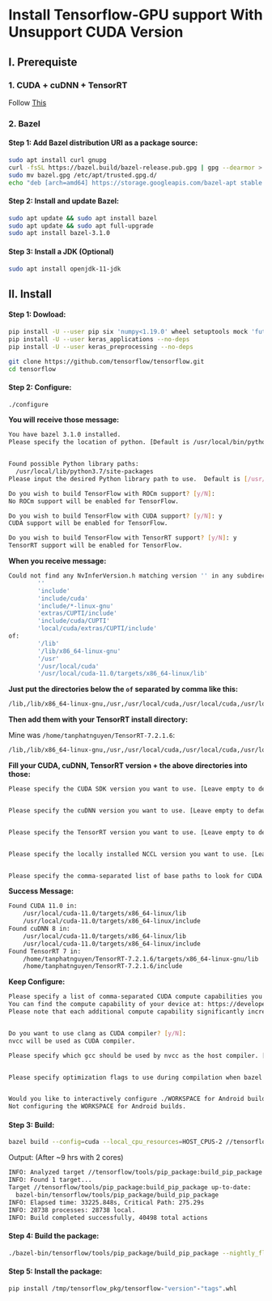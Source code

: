 # Install Tensorflow-GPU support With Unsupport CUDA Version

## I. Prerequiste

### 1. CUDA + cuDNN + TensorRT

Follow [This](https://github.com/CuteBoiz/UbuntuGuide/blob/master/cuda.md)

### 2. Bazel

#### Step 1: Add Bazel distribution URI as a package source:
```sh
sudo apt install curl gnupg
curl -fsSL https://bazel.build/bazel-release.pub.gpg | gpg --dearmor > bazel.gpg
sudo mv bazel.gpg /etc/apt/trusted.gpg.d/
echo "deb [arch=amd64] https://storage.googleapis.com/bazel-apt stable jdk1.8" | sudo tee /etc/apt/sources.list.d/bazel.list
```

#### Step 2: Install and update Bazel:

```sh
sudo apt update && sudo apt install bazel
sudo apt update && sudo apt full-upgrade
sudo apt install bazel-3.1.0
```
#### Step 3: Install a JDK (Optional)
```sh
sudo apt install openjdk-11-jdk
```

## II. Install

#### Step 1: Dowload:
```sh
pip install -U --user pip six 'numpy<1.19.0' wheel setuptools mock 'future>=0.17.1' 'gast==0.3.3' typing_extensions
pip install -U --user keras_applications --no-deps
pip install -U --user keras_preprocessing --no-deps

git clone https://github.com/tensorflow/tensorflow.git
cd tensorflow
```

#### Step 2: Configure:
```sh
./configure
```
**You will receive those message:**
```sh
You have bazel 3.1.0 installed.
Please specify the location of python. [Default is /usr/local/bin/python3]: 


Found possible Python library paths:
  /usr/local/lib/python3.7/site-packages
Please input the desired Python library path to use.  Default is [/usr/local/lib/python3.7/site-packages]

Do you wish to build TensorFlow with ROCm support? [y/N]: 
No ROCm support will be enabled for TensorFlow.

Do you wish to build TensorFlow with CUDA support? [y/N]: y
CUDA support will be enabled for TensorFlow.

Do you wish to build TensorFlow with TensorRT support? [y/N]: y
TensorRT support will be enabled for TensorFlow.
```
**When you receive message:**
```sh
Could not find any NvInferVersion.h matching version '' in any subdirectory:
        ''
        'include'
        'include/cuda'
        'include/*-linux-gnu'
        'extras/CUPTI/include'
        'include/cuda/CUPTI'
        'local/cuda/extras/CUPTI/include'
of:
        '/lib'
        '/lib/x86_64-linux-gnu'
        '/usr'
        '/usr/local/cuda'
        '/usr/local/cuda-11.0/targets/x86_64-linux/lib'
```
**Just put the directories below the `of` separated by comma like this:**
```sh
/lib,/lib/x86_64-linux-gnu,/usr,/usr/local/cuda,/usr/local/cuda,/usr/local/cuda-11.0/targets/x86_64-linux/lib
```
**Then add them with your TensorRT install directory:**

Mine was `/home/tanphatnguyen/TensorRT-7.2.1.6`:
```sh
/lib,/lib/x86_64-linux-gnu,/usr,/usr/local/cuda,/usr/local/cuda,/usr/local/cuda-11.0/targets/x86_64-linux/lib,/home/tanphatnguyen/TensorRT-7.2.1.6
```
**Fill your CUDA, cuDNN, TensorRT version + the above directories into those:**
```sh
Please specify the CUDA SDK version you want to use. [Leave empty to default to CUDA 10]: 11


Please specify the cuDNN version you want to use. [Leave empty to default to cuDNN 7]: 8


Please specify the TensorRT version you want to use. [Leave empty to default to TensorRT 6]: 7


Please specify the locally installed NCCL version you want to use. [Leave empty to use http://github.com/nvidia/nccl]: 


Please specify the comma-separated list of base paths to look for CUDA libraries and headers. [Leave empty to use the default]: /lib,/lib/x86_64-linux-gnu,/usr,/usr/local/cuda,/usr/local/cuda,/usr/local/cuda-11.0/targets/x86_64-linux/lib,/home/tanphatnguyen/TensorRT-7.2.1.6
```
**Success Message:**
```sh
Found CUDA 11.0 in:
    /usr/local/cuda-11.0/targets/x86_64-linux/lib
    /usr/local/cuda-11.0/targets/x86_64-linux/include
Found cuDNN 8 in:
    /usr/local/cuda-11.0/targets/x86_64-linux/lib
    /usr/local/cuda-11.0/targets/x86_64-linux/include
Found TensorRT 7 in:
    /home/tanphatnguyen/TensorRT-7.2.1.6/targets/x86_64-linux-gnu/lib
    /home/tanphatnguyen/TensorRT-7.2.1.6/include
```

**Keep Configure:**
```sh
Please specify a list of comma-separated CUDA compute capabilities you want to build with.
You can find the compute capability of your device at: https://developer.nvidia.com/cuda-gpus. Each capability can be specified as "x.y" or "compute_xy" to include both virtual and binary GPU code, or as "sm_xy" to only include the binary code.
Please note that each additional compute capability significantly increases your build time and binary size, and that TensorFlow only supports compute capabilities >= 3.5 [Default is: 5.2]: 


Do you want to use clang as CUDA compiler? [y/N]: 
nvcc will be used as CUDA compiler.

Please specify which gcc should be used by nvcc as the host compiler. [Default is /usr/bin/gcc]: 


Please specify optimization flags to use during compilation when bazel option "--config=opt" is specified [Default is -march=native -Wno-sign-compare]: 


Would you like to interactively configure ./WORKSPACE for Android builds? [y/N]: 
Not configuring the WORKSPACE for Android builds.
```

#### Step 3: Build:
```sh
bazel build --config=cuda --local_cpu_resources=HOST_CPUS-2 //tensorflow/tools/pip_package:build_pip_package
```
Output: (After ~9 hrs with 2 cores)
```sh
INFO: Analyzed target //tensorflow/tools/pip_package:build_pip_package (412 packages loaded, 35919 targets configured).
INFO: Found 1 target...
Target //tensorflow/tools/pip_package:build_pip_package up-to-date:
  bazel-bin/tensorflow/tools/pip_package/build_pip_package
INFO: Elapsed time: 33225.848s, Critical Path: 275.29s
INFO: 28738 processes: 28738 local.
INFO: Build completed successfully, 40498 total actions
```

#### Step 4: Build the package:

```sh
./bazel-bin/tensorflow/tools/pip_package/build_pip_package --nightly_flag /tmp/tensorflow_pkg
```

#### Step 5: Install the package:

```sh
pip install /tmp/tensorflow_pkg/tensorflow-"version"-"tags".whl
```


